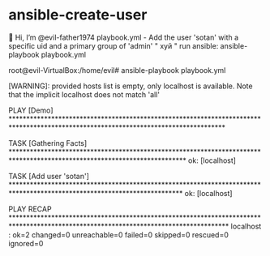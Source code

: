 # ansible-create-user
👋 Hi, I’m @evil-father1974
playbook.yml - Add the user 'sotan' with a specific uid and a primary group of 'admin'
" хуй "
run ansible: ansible-playbook playbook.yml

root@evil-VirtualBox:/home/evil# ansible-playbook playbook.yml

[WARNING]: provided hosts list is empty, only localhost is available. Note that the implicit localhost does not match 'all'

PLAY [Demo] ************************************************************************************************************************************

TASK [Gathering Facts] *************************************************************************************************************************
ok: [localhost]

TASK [Add user 'sotan'] ************************************************************************************************************************
ok: [localhost]

PLAY RECAP *************************************************************************************************************************************
localhost                  : ok=2    changed=0    unreachable=0    failed=0    skipped=0    rescued=0    ignored=0  
